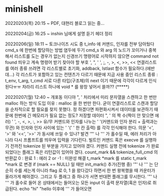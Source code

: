 # minishell

20220203(목) 20:15 ~
	PDF, 대현리 블로그 읽는 중...

20220204(금) 16:25 ~
	inshin 님에게 설명 듣기
	헤더 정리

20220206(일) 18:11 ~
	토크나이즈 시도 중
		t_info 에 커맨드, 인자를 전부 담아뒀다 cmd_s 에 한번에 할당하는 방법 염두에 두기
			cmd_s 와 arg 의 노드가 꼬이거나 중복해서 리스트를 도는 경우가 없는지 신경쓰기
		명령어로 시작하지 않으면 command not found 띄우고 계속 명령어 받기
		찾아야 할 부호
			', ", ' ', ;, -, >, <, >>, <<
	연결리스트를 여러 종류 쓰려면 각 리스트별로 초기화, addback, lstlast 함수가 필요하다.(에반데...)
		각 리스트가 포함하고 있는 컨텐츠가 다르기 때문에
		지금 사용 중인 리스트 종류 : t_env, t_arg, t_cmd
		서로 다른 타입(구조체)의 next 이기 때문에 각각이 다르게 인식된다ㅠㅠ
		차라리 리스트 하나에 void * 를 왕창 넣어서 쓸까?? (*****)

20220207(월) 12:40 ~ 개포동 이디야
	", ' 처리에서 미리 문자열을 스캔하고 한 번만 malloc 하는 방식 도입
		이유 : malloc 을 한 번만 한다.
		굳이 연결리스트로 스캔과 할당을 순차적으로 할 필요를 찾지 못했다.
			정 하겠다면 파편화시켜서 데이터를 보관하기 때문에 한번에 긴 메모리가 필요 없는 정도?
		저장할 데이터
			", ' 의 짝 수(짝이 안 맞으면 에러)
			' ', -, <, >, :, >> 유/무
			커맨드와 인자를 나누는 ' '(커맨드와 인자 분리 + 출력과는 무관) 와 인자와 인자 사이에 있는 ' '(' ' 한 칸 출력) 를 각각 인식해야 한다.
		의문
			'<', '>' 와 '<<', '>>' 가 동시에 쓰일 수 있나?
		발견
			'"' 나 ''' 가 홀수일 때, 에러 처리가 아니라 다시 프롬프트를 띄우며 입력을 기다린다.
				빌트인 커맨드 혹은 execve 를 실행하기 전까진 tokenize 된 부분을 가지고 있어야 겠다.
				커맨드 실행 전에 tokenize 가 완료되었다는 플래그 혹은 리턴값이 있어야 겠다.
					count_mark && tokenize_full_cmd 의 반환값
						0 : 완료
						1 : 에러
						2 or -1 : 미완성
				해결
					t_mark *mark 를 static t_mark *mark 로 변경
					if (mark == NULL) 일 때만 init_mark()
				추가(진행 중)
					'"' 나 ''' 는 단순히 수를 세는게 아니라 flag 로 0, 1 을 왔다갔다 하면서 한 번 왕복했을 때 카운터가 올라가게 해야겠다.
					그리고 두 플래그 중 하나가 서면 반대편 플래그를 무시한다.
			'"' 나 ''' 가 홀수로 들어 온 상태에서는 들어오는 모든 input 이 출력 문자열(혹은 인자)로 취급된다.
				echo "hi" "hello 이후에 ''' 가 들어오면 